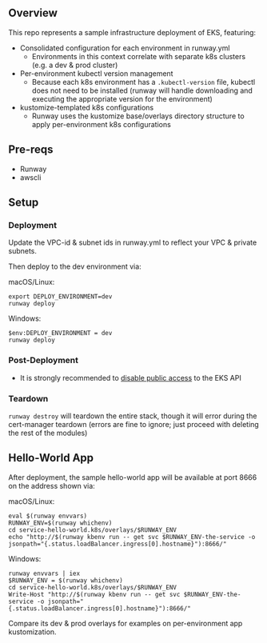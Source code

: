 ## Overview

This repo represents a sample infrastructure deployment of EKS, featuring:

* Consolidated configuration for each environment in runway.yml
    * Environments in this context correlate with separate k8s clusters (e.g. a dev & prod cluster)
* Per-environment kubectl version management
    * Because each k8s environment has a `.kubectl-version` file, kubectl does not need to be installed (runway will handle downloading and executing the appropriate version for the environment)
* kustomize-templated k8s configurations
    * Runway uses the kustomize base/overlays directory structure to apply per-environment k8s configurations

## Pre-reqs

* Runway
* awscli

## Setup

### Deployment

Update the VPC-id & subnet ids in runway.yml to reflect your VPC & private subnets.

Then deploy to the dev environment via:

macOS/Linux:
```
export DEPLOY_ENVIRONMENT=dev
runway deploy
```

Windows:
```
$env:DEPLOY_ENVIRONMENT = dev
runway deploy
```

### Post-Deployment

* It is strongly recommended to [disable public access](https://docs.aws.amazon.com/eks/latest/userguide/cluster-endpoint.html#modify-endpoint-access) to the EKS API

### Teardown

`runway destroy` will teardown the entire stack, though it will error during the cert-manager teardown (errors are fine to ignore; just proceed with deleting the rest of the modules)

## Hello-World App

After deployment, the sample hello-world app will be available at port 8666 on the address shown via:

macOS/Linux:
```
eval $(runway envvars)
RUNWAY_ENV=$(runway whichenv)
cd service-hello-world.k8s/overlays/$RUNWAY_ENV
echo "http://$(runway kbenv run -- get svc $RUNWAY_ENV-the-service -o jsonpath="{.status.loadBalancer.ingress[0].hostname}"):8666/"
```

Windows:
```
runway envvars | iex
$RUNWAY_ENV = $(runway whichenv)
cd service-hello-world.k8s/overlays/$RUNWAY_ENV
Write-Host "http://$(runway kbenv run -- get svc $RUNWAY_ENV-the-service -o jsonpath="{.status.loadBalancer.ingress[0].hostname}"):8666/"
```

Compare its dev & prod overlays for examples on per-environment app kustomization.

